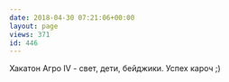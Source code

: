 ```yaml
---
date: 2018-04-30 07:21:06+00:00
layout: page
views: 371
id: 446
---
```


Хакатон Агро IV - свет, дети, бейджики. Успех кароч ;)



